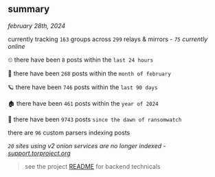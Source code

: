 
## summary
_february 28th, 2024_

currently tracking `163` groups across `299` relays & mirrors - _`75` currently online_

⏲ there have been `8` posts within the `last 24 hours`

🦈 there have been `268` posts within the `month of february`

🪐 there have been `746` posts within the `last 90 days`

🏚 there have been `461` posts within the `year of 2024`

🦕 there have been `9743` posts `since the dawn of ransomwatch`

there are `96` custom parsers indexing posts

_`20` sites using v2 onion services are no longer indexed - [support.torproject.org](https://support.torproject.org/onionservices/v2-deprecation/)_

> see the project [README](https://github.com/joshhighet/ransomwatch#ransomwatch--) for backend technicals
